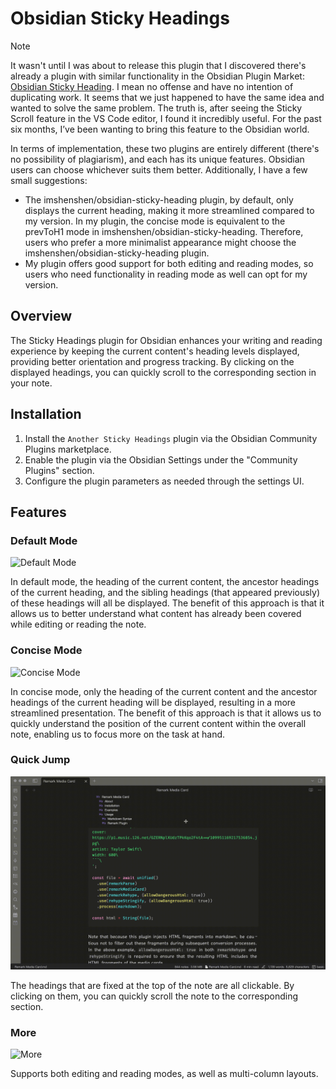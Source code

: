 # Obsidian Sticky Headings

> [!NOTE]
>
> It wasn't until I was about to release this plugin that I discovered there's already a plugin with similar functionality in the Obsidian Plugin Market: [Obsidian Sticky Heading](https://github.com/imshenshen/obsidian-sticky-heading). I mean no offense and have no intention of duplicating work. It seems that we just happened to have the same idea and wanted to solve the same problem. The truth is, after seeing the Sticky Scroll feature in the VS Code editor, I found it incredibly useful. For the past six months, I’ve been wanting to bring this feature to the Obsidian world.
>
> In terms of implementation, these two plugins are entirely different (there's no possibility of plagiarism), and each has its unique features. Obsidian users can choose whichever suits them better. Additionally, I have a few small suggestions:
>
> * The imshenshen/obsidian-sticky-heading plugin, by default, only displays the current heading, making it more streamlined compared to my version. In my plugin, the concise mode is equivalent to the prevToH1 mode in imshenshen/obsidian-sticky-heading. Therefore, users who prefer a more minimalist appearance might choose the imshenshen/obsidian-sticky-heading plugin.
> * My plugin offers good support for both editing and reading modes, so users who need functionality in reading mode as well can opt for my version.

## Overview

The Sticky Headings plugin for Obsidian enhances your writing and reading experience by keeping the current content's heading levels displayed, providing better orientation and progress tracking. By clicking on the displayed headings, you can quickly scroll to the corresponding section in your note.

## Installation

1. Install the `Another Sticky Headings` plugin via the Obsidian Community Plugins marketplace.
2. Enable the plugin via the Obsidian Settings under the "Community Plugins" section.
3. Configure the plugin parameters as needed through the settings UI.

## Features

### Default Mode

![Default Mode](./screenshots/defaultMode.gif)

In default mode, the heading of the current content, the ancestor headings of the current heading, and the sibling headings (that appeared previously) of these headings will all be displayed. The benefit of this approach is that it allows us to better understand what content has already been covered while editing or reading the note.

### Concise Mode

![Concise Mode](./screenshots/conciseMode.gif)

In concise mode, only the heading of the current content and the ancestor headings of the current heading will be displayed, resulting in a more streamlined presentation. The benefit of this approach is that it allows us to quickly understand the position of the current content within the overall note, enabling us to focus more on the task at hand.

### Quick Jump

![Quick Jump](./screenshots/quickJump.gif)

The headings that are fixed at the top of the note are all clickable. By clicking on them, you can quickly scroll the note to the corresponding section.

### More

![More](./screenshots/more.gif)

Supports both editing and reading modes, as well as multi-column layouts.
